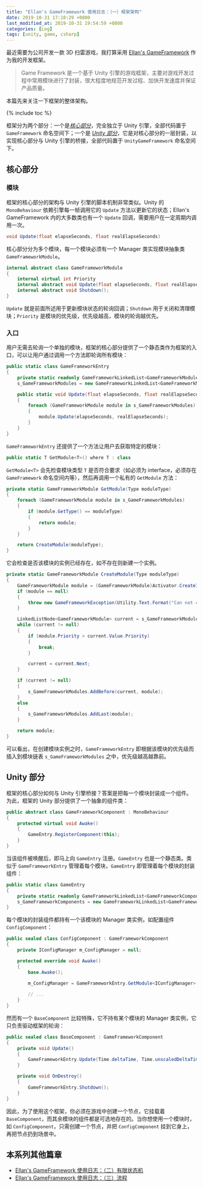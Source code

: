 ```yaml
---
title: "Ellan's GameFramework 使用日志：（一）框架架构"
date: 2019-10-31 17:18:29 +0800
last_modified_at: 2019-10-31 19:54:59 +0800
categories: [Log]
tags: [unity, game, csharp]
---
```


最近需要为公司开发一款 3D 扫雷游戏，我打算采用 [Ellan's GameFramework](https://gameframework.cn/) 作为我的开发框架。

> Game Framework 是一个基于 Unity 引擎的游戏框架，主要对游戏开发过程中常用模块进行了封装，很大程度地规范开发过程、加快开发速度并保证产品质量。

本篇先来关注一下框架的整体架构。

{% include toc %}

框架分为两个部分：一个是[*核心部分*](https://github.com/EllanJiang/GameFramework)，完全独立于 Unity 引擎，全部代码置于 `GameFramework` 命名空间下；一个是 [*Unity 部分*](https://github.com/EllanJiang/UnityGameFramework)，它是对核心部分的一层封装，以实现核心部分与 Unity 引擎的桥接，全部代码置于 `UnityGameFramework` 命名空间下。

## 核心部分

### 模块

框架的核心部分的架构与 Unity 引擎的脚本机制非常类似。Unity 的 `MonoBehaviour` 依赖引擎每一帧调用它的 `Update` 方法以更新它的状态；Ellan's GameFramework 内的大多数类也有一个 `Update` 回调，需要用户在一定周期内调用一次。

```c#
void Update(float elapseSeconds, float realElapseSeconds)
```

核心部分分为多个模块，每一个模块必须有一个 Manager 类实现模块抽象类 `GameFrameworkModule`。

```c#
internal abstract class GameFrameworkModule
{
    internal virtual int Priority
    internal abstract void Update(float elapseSeconds, float realElapseSeconds);
    internal abstract void Shutdown();
}
```

`Update` 就是前面所述用于更新模块状态的轮询回调；`Shutdown` 用于关闭和清理模块；`Priority` 是模块的优先级，优先级越高，模块的轮询越优先。

### 入口

用户无需去轮询一个单独的模块，框架的核心部分提供了一个静态类作为框架的入口，可以让用户通过调用一个方法即轮询所有模块：

```c#
public static class GameFrameworkEntry
{
    private static readonly GameFrameworkLinkedList<GameFrameworkModule> 
    s_GameFrameworkModules = new GameFrameworkLinkedList<GameFrameworkModule>();

    public static void Update(float elapseSeconds, float realElapseSeconds)
    {
        foreach (GameFrameworkModule module in s_GameFrameworkModules)
        {
            module.Update(elapseSeconds, realElapseSeconds);
        }
    }
}
```

`GameFrameworkEntry` 还提供了一个方法让用户去获取特定的模块：

```c#
public static T GetModule<T>() where T : class
```

`GetModule<T>` 会先检查模块类型 `T` 是否符合要求（如必须为 interface，必须存在 `GameFramework` 命名空间内等），然后再调用一个私有的 `GetModule` 方法：

```c#
private static GameFrameworkModule GetModule(Type moduleType)
{
    foreach (GameFrameworkModule module in s_GameFrameworkModules)
    {
        if (module.GetType() == moduleType)
        {
            return module;
        }
    }

    return CreateModule(moduleType);
}
```

它会检查是否该模块的实例已经存在，如不存在则新建一个实例。

```c#
private static GameFrameworkModule CreateModule(Type moduleType)
{
    GameFrameworkModule module = (GameFrameworkModule)Activator.CreateInstance(moduleType);
    if (module == null)
    {
        throw new GameFrameworkException(Utility.Text.Format("Can not create module '{0}'.", moduleType.FullName));
    }

    LinkedListNode<GameFrameworkModule> current = s_GameFrameworkModules.First;
    while (current != null)
    {
        if (module.Priority > current.Value.Priority)
        {
            break;
        }

        current = current.Next;
    }

    if (current != null)
    {
        s_GameFrameworkModules.AddBefore(current, module);
    }
    else
    {
        s_GameFrameworkModules.AddLast(module);
    }

    return module;
}
```

可以看出，在创建模块实例之时，`GameFrameworkEntry` 即根据该模块的优先级而插入到模块链表 `s_GameFrameworkModules` 之中，优先级越高越靠前。

## Unity 部分

框架的核心部分如何与 Unity 引擎桥接？答案是把每一个模块封装成一个组件。为此，框架的 Unity 部分提供了一个抽象的组件类：

```c#
public abstract class GameFrameworkComponent : MonoBehaviour
{
    protected virtual void Awake()
    {
        GameEntry.RegisterComponent(this);
    }
}
```

当该组件被唤醒后，即马上向 `GameEntry` 注册。`GameEntry` 也是一个静态类。类似于 `GameFrameworkEntry` 管理着每个模块，`GameEntry` 即管理着每个模块的封装组件：

```c#
public static class GameEntry
{
    private static readonly GameFrameworkLinkedList<GameFrameworkComponent> 
    s_GameFrameworkComponents = new GameFrameworkLinkedList<GameFrameworkComponent>();
}
```

每个模块的封装组件都持有一个该模块的 Manager 类实例，如配置组件 `ConfigComponent`：

```c#
public sealed class ConfigComponent : GameFrameworkComponent
{
    private IConfigManager m_ConfigManager = null;

    protected override void Awake()
    {
        base.Awake();

        m_ConfigManager = GameFrameworkEntry.GetModule<IConfigManager>();
        
        // ...
    }
}
```

然而有一个 `BaseComponent` 比较特殊，它不持有某个模块的 Manager 类实例，它只负责驱动框架的轮询：

```c#
public sealed class BaseComponent : GameFrameworkComponent
{
    private void Update()
    {
        GameFrameworkEntry.Update(Time.deltaTime, Time.unscaledDeltaTime);
    }

    private void OnDestroy()
    {
        GameFrameworkEntry.Shutdown();
    }
}
```

因此，为了使用这个框架，你必须在游戏中创建一个节点，它挂载着 `BaseComponent`，而其余模块的组件都是可选地存在的。当你想使用一个模块时，如 `ConfigComponent`，只需创建一个节点，并把 `ConfigComponent` 挂到它身上，再把节点扔到场景中。

## 本系列其他篇章

- [Ellan's GameFramework 使用日志：（二）有限状态机](/2019/10/31/ellan-s-gameframework-shi-yong-ri-zhi-er-you-xian-zhuang-tai-ji.html)
- [Ellan's GameFramework 使用日志：（三）流程](/2019/10/31/ellan-s-gameframework-shi-yong-ri-zhi-san-liu-cheng.html) 